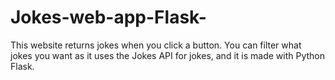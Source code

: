 # Jokes-web-app-Flask-
This website returns jokes when you click a button. You can filter what jokes you want as it uses the Jokes API for jokes, and it is made with Python Flask.
